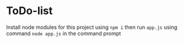 # ToDo-list
Install node modules for this project using ```npm i```
then run ```app.js``` using command  ```node app.js```
in the command prompt
